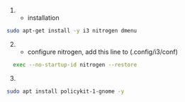 1. - installation

```sh
sudo apt-get install -y i3 nitrogen dmenu
```

2. - configure nitrogen, add this line to (.config/i3/conf)

```sh
  exec --no-startup-id nitrogen --restore
```

3.

```sh
sudo apt install policykit-1-gnome -y
```
